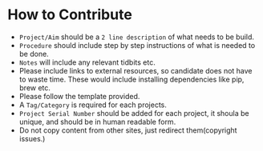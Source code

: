 How to Contribute
=======

* `Project/Aim` should be a `2 line description` of what needs to be build.
* `Procedure` should include step by step instructions of what is needed to be done.
* `Notes`  will include any relevant tidbits etc.
* Please include links to external resources, so candidate does not have to waste time.  These would include installing dependencies like pip, brew etc. 
* Please follow the template provided.
* A `Tag/Category` is required for each projects.
* `Project Serial Number` should be added for each project, it shoula be unique, and should be in human readable form.
* Do not copy content from other sites, just redirect them(copyright issues.)
